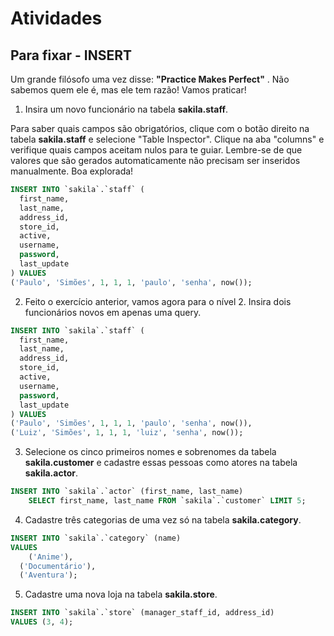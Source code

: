 # Atividades

## Para fixar - INSERT

Um grande filósofo uma vez disse: **"Practice Makes Perfect"** . Não sabemos quem ele é, mas ele tem razão! Vamos praticar!

1. Insira um novo funcionário na tabela **sakila.staff**.

Para saber quais campos são obrigatórios, clique com o botão direito na tabela **sakila.staff** e selecione "Table Inspector". Clique na aba "columns" e verifique quais campos aceitam nulos para te guiar. Lembre-se de que valores que são gerados automaticamente não precisam ser inseridos manualmente. Boa explorada!

```sql
INSERT INTO `sakila`.`staff` (
  first_name,
  last_name,
  address_id,
  store_id,
  active,
  username,
  password,
  last_update
) VALUES
('Paulo', 'Simões', 1, 1, 1, 'paulo', 'senha', now());
```

2. Feito o exercício anterior, vamos agora para o nível 2. Insira dois funcionários novos em apenas uma query.

```sql
INSERT INTO `sakila`.`staff` (
  first_name,
  last_name,
  address_id,
  store_id,
  active,
  username,
  password,
  last_update
) VALUES
('Paulo', 'Simões', 1, 1, 1, 'paulo', 'senha', now()),
('Luiz', 'Simões', 1, 1, 1, 'luiz', 'senha', now());
```

3. Selecione os cinco primeiros nomes e sobrenomes da tabela **sakila.customer** e cadastre essas pessoas como atores na tabela **sakila.actor**.

```sql
INSERT INTO `sakila`.`actor` (first_name, last_name)
	SELECT first_name, last_name FROM `sakila`.`customer` LIMIT 5;
```

4. Cadastre três categorias de uma vez só na tabela **sakila.category**.

```sql
INSERT INTO `sakila`.`category` (name)
VALUES
	('Anime'),
  ('Documentário'),
  ('Aventura');
```

5. Cadastre uma nova loja na tabela **sakila.store**.

```sql
INSERT INTO `sakila`.`store` (manager_staff_id, address_id)
VALUES (3, 4);
```
